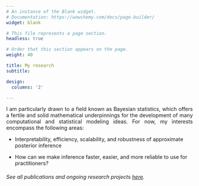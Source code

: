 ```yaml
---
# An instance of the Blank widget.
# Documentation: https://wowchemy.com/docs/page-builder/
widget: blank

# This file represents a page section.
headless: true

# Order that this section appears on the page.
weight: 40

title: My research
subtitle:

design:
  columns: '2'

---
```


<div style='text-align: justify'>
I am particularly drawn to a field known as Bayesian statistics, which offers a fertile and solid mathematical underpinnings for the development of many computational and statistical modeling ideas. For now,  my interests encompass the following areas:
</div>

* Interpretability, efficiency, scalability, and robustness of approximate posterior inference

* How can we make inference faster, easier, and more reliable to use for practitioners?



###### See all publications and ongoing research projects [here](./publications/).